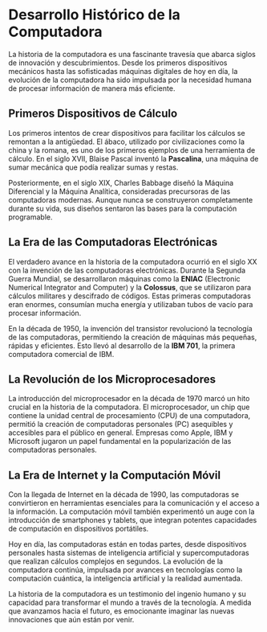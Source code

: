 # Desarrollo Histórico de la Computadora

La historia de la computadora es una fascinante travesía que abarca siglos de innovación y descubrimientos. Desde los
primeros dispositivos mecánicos hasta las sofisticadas máquinas digitales de hoy en día, la evolución de la computadora
ha sido impulsada por la necesidad humana de procesar información de manera más eficiente.

## Primeros Dispositivos de Cálculo

Los primeros intentos de crear dispositivos para facilitar los cálculos se remontan a la antigüedad. El ábaco, utilizado
por civilizaciones como la china y la romana, es uno de los primeros ejemplos de una herramienta de cálculo. En el siglo
XVII, Blaise Pascal inventó la **Pascalina**, una máquina de sumar mecánica que podía realizar sumas y restas.

Posteriormente, en el siglo XIX, Charles Babbage diseñó la Máquina Diferencial y la Máquina Analítica, consideradas
precursoras de las computadoras modernas. Aunque nunca se construyeron completamente durante su vida, sus diseños
sentaron las bases para la computación programable.

## La Era de las Computadoras Electrónicas

El verdadero avance en la historia de la computadora ocurrió en el siglo XX con la invención de las computadoras
electrónicas. Durante la Segunda Guerra Mundial, se desarrollaron máquinas como la **ENIAC** (Electronic Numerical
Integrator and Computer) y la **Colossus**, que se utilizaron para cálculos militares y descifrado de códigos. Estas
primeras computadoras eran enormes, consumían mucha energía y utilizaban tubos de vacío para procesar información.

En la década de 1950, la invención del transistor revolucionó la tecnología de las computadoras, permitiendo la creación
de máquinas más pequeñas, rápidas y eficientes. Esto llevó al desarrollo de la **IBM 701**, la primera computadora
comercial de IBM.

## La Revolución de los Microprocesadores

La introducción del microprocesador en la década de 1970 marcó un hito crucial en la historia de la computadora. El
microprocesador, un chip que contiene la unidad central de procesamiento (CPU) de una computadora, permitió la creación
de computadoras personales (PC) asequibles y accesibles para el público en general. Empresas como Apple, IBM y Microsoft
jugaron un papel fundamental en la popularización de las computadoras personales.

## La Era de Internet y la Computación Móvil

Con la llegada de Internet en la década de 1990, las computadoras se convirtieron en herramientas esenciales para la
comunicación y el acceso a la información. La computación móvil también experimentó un auge con la introducción de
smartphones y tablets, que integran potentes capacidades de computación en dispositivos portátiles.

Hoy en día, las computadoras están en todas partes, desde dispositivos personales hasta sistemas de inteligencia
artificial y supercomputadoras que realizan cálculos complejos en segundos. La evolución de la computadora continúa,
impulsada por avances en tecnologías como la computación cuántica, la inteligencia artificial y la realidad aumentada.

La historia de la computadora es un testimonio del ingenio humano y su capacidad para transformar el mundo a través de
la tecnología. A medida que avanzamos hacia el futuro, es emocionante imaginar las nuevas innovaciones que aún están por
venir.